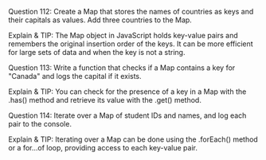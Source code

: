Question 112: Create a Map that stores the names of countries as keys and their capitals as values. Add three countries to the Map.

Explain & TIP: The Map object in JavaScript holds key-value pairs and remembers the original insertion order of the keys. It can be more efficient for large sets of data and when the key is not a string.



Question 113: Write a function that checks if a Map contains a key for "Canada" and logs the capital if it exists.

Explain & TIP: You can check for the presence of a key in a Map with the .has() method and retrieve its value with the .get() method.



Question 114: Iterate over a Map of student IDs and names, and log each pair to the console.

Explain & TIP: Iterating over a Map can be done using the .forEach() method or a for...of loop, providing access to each key-value pair.
